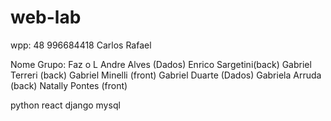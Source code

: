 # web-lab

wpp: 48 996684418 Carlos Rafael

Nome Grupo: Faz o L
Andre Alves (Dados)
Enrico Sargetini(back)
Gabriel Terreri (back)
Gabriel Minelli (front)
Gabriel Duarte (Dados)
Gabriela Arruda (back)
Natally Pontes (front)

python
react 
django 
mysql 
